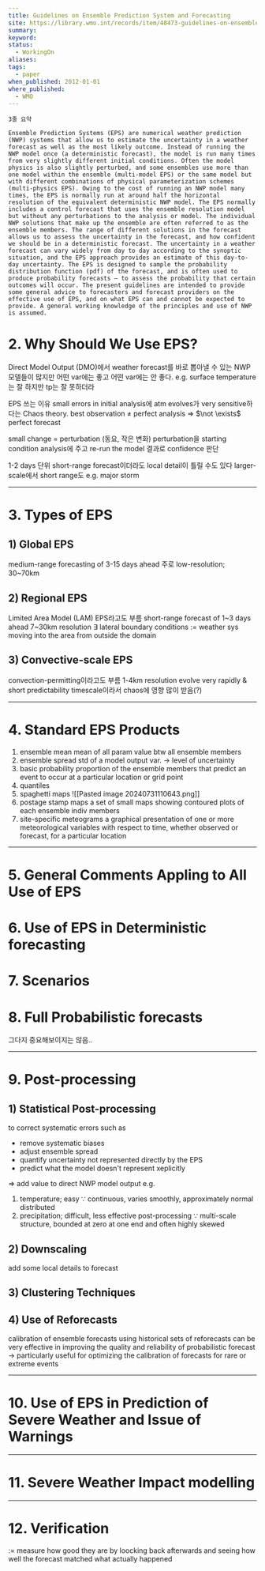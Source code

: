 ```yaml
---
title: Guidelines on Ensemble Prediction System and Forecasting
site: https://library.wmo.int/records/item/48473-guidelines-on-ensemble-prediction-systems-and-forecasting
summary: 
keyword: 
status:
  - WorkingOn
aliases: 
tags:
  - paper
when_published: 2012-01-01
where_published:
  - WMO
---
```

```ad-summary
3줄 요약
```

```ad-abstract
Ensemble Prediction Systems (EPS) are numerical weather prediction (NWP) systems that allow us to estimate the uncertainty in a weather forecast as well as the most likely outcome. Instead of running the NWP model once (a deterministic forecast), the model is run many times from very slightly different initial conditions. Often the model physics is also slightly perturbed, and some ensembles use more than one model within the ensemble (multi-model EPS) or the same model but with different combinations of physical parameterization schemes (multi-physics EPS). Owing to the cost of running an NWP model many times, the EPS is normally run at around half the horizontal resolution of the equivalent deterministic NWP model. The EPS normally includes a control forecast that uses the ensemble resolution model but without any perturbations to the analysis or model. The individual NWP solutions that make up the ensemble are often referred to as the ensemble members. The range of different solutions in the forecast allows us to assess the uncertainty in the forecast, and how confident we should be in a deterministic forecast. The uncertainty in a weather forecast can vary widely from day to day according to the synoptic situation, and the EPS approach provides an estimate of this day-to-day uncertainty. The EPS is designed to sample the probability distribution function (pdf) of the forecast, and is often used to produce probability forecasts – to assess the probability that certain outcomes will occur. The present guidelines are intended to provide some general advice to forecasters and forecast providers on the effective use of EPS, and on what EPS can and cannot be expected to provide. A general working knowledge of the principles and use of NWP is assumed.
```

# 2. Why Should We Use EPS?

Direct Model Output (DMO)에서 weather forecast를 바로 뽑아낼 수 있는 NWP 모델들이 많지만 어떤 var에는 좋고 어떤 var에는 안 좋다. 
e.g. surface temperature는 잘 하지만 tp는 잘 못하더라

EPS 쓰는 이유
small errors in initial analysis에 atm evolves가 very sensitive하다는 Chaos theory.
best observation $\neq$ perfect analysis $\Rightarrow$ $\not \exists$ perfect forecast

small change = perturbation (동요, 작은 변화)
perturbation을 starting condition analysis에 주고 re-run the model
결과로 confidence 판단

1-2 days 단위 short-range forecast이더라도 local detail이 틀릴 수도 있다
larger-scale에서 short range도 e.g. major storm

---
# 3. Types of EPS
## 1) Global EPS
medium-range forecasting of 3-15 days ahead
주로 low-resolution; 30~70km

## 2) Regional EPS
Limited Area Model (LAM) EPS라고도 부름
short-range forecast of 1~3 days ahead
7~30km resolution
$\exists$ lateral boundary conditions $:=$ weather sys moving into the area from outside the domain

## 3) Convective-scale EPS
convection-permitting이라고도 부름
1-4km resolution
evolve very rapidly & short predictability timescale이라서 chaos에 영향 많이 받음(?)


---
# 4. Standard EPS Products

1) ensemble mean
   mean of all param value btw all ensemble members
2) ensemble spread
   std of a model output var. $\rightarrow$ level of uncertainty 
3) basic probability
   proportion of the ensemble members that predict an event to occur at a particular location or grid point
4) quantiles
5) spaghetti maps
   ![[Pasted image 20240731110643.png]]
6) postage stamp maps
   a set of small maps showing contoured plots of each ensemble indiv members
7) site-specific meteograms
   a graphical presentation of one or more meteorological variables with respect to time, whether observed or forecast, for a particular location

---
# 5. General Comments Appling to All Use of EPS
# 6. Use of EPS in Deterministic forecasting
# 7. Scenarios
# 8. Full Probabilistic forecasts

그다지 중요해보이지는 않음..

---
# 9. Post-processing
## 1) Statistical Post-processing
to correct systematic errors such as
- remove systematic biases
- adjust ensemble spread
- quantify uncertainty not represented directly by the EPS
- predict what the model doesn't represent xeplicitly

$\Rightarrow$ add value to direct NWP model output
e.g.
1) temperature; easy
   $\because$ continuous, varies smoothly, approximately normal distributed
2) precipitation; difficult, less effective post-processing
   $\because$ multi-scale structure, bounded at zero at one end and often highly skewed

## 2) Downscaling
add some local details to forecast

## 3) Clustering Techniques

## 4) Use of Reforecasts
calibration of ensemble forecasts using historical sets of reforecasts can be very effective in improving the quality and reliability of probabilistic forecast
$\rightarrow$ particularly useful for optimizing the calibration of forecasts for rare or extreme events

---
# 10. Use of EPS in Prediction of Severe Weather and Issue of Warnings
---
# 11. Severe Weather Impact modelling
---
# 12. Verification
:= measure how good they are by loocking back afterwards and seeing how well the forecast matched what actually happened



